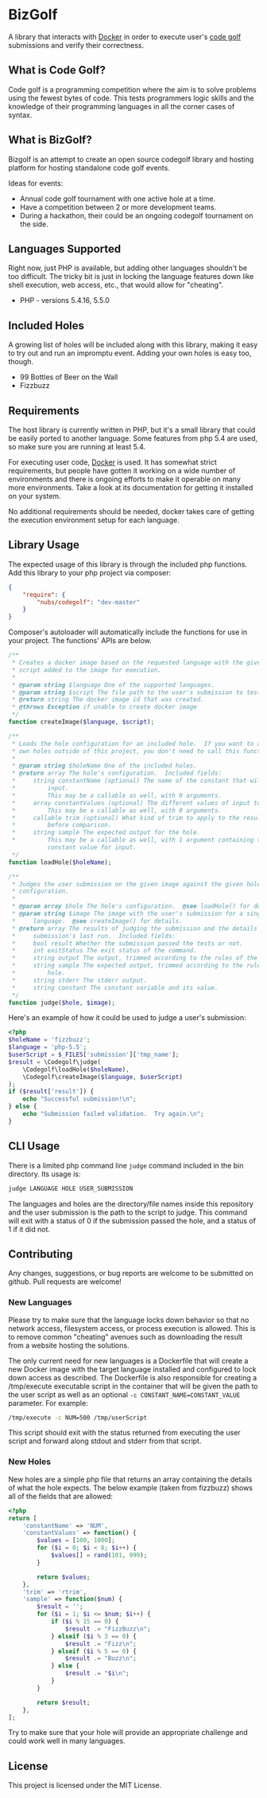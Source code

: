 # BizGolf
A library that interacts with [Docker](http://www.docker.io) in order to execute user's [code golf](http://en.wikipedia.org/wiki/Code_golf) submissions and verify their correctness.

## What is Code Golf?
Code golf is a programming competition where the aim is to solve problems using the fewest bytes of code.  This tests programmers logic skills and the knowledge of their programming languages in all the corner cases of syntax.

## What is BizGolf?
Bizgolf is an attempt to create an open source codegolf library and hosting platform for hosting standalone code golf events.

Ideas for events:
* Annual code golf tournament with one active hole at a time.
* Have a competition between 2 or more development teams.
* During a hackathon, their could be an ongoing codegolf tournament on the side.

## Languages Supported
Right now, just PHP is available, but adding other languages shouldn't be too difficult.  The tricky bit is just in locking the language features down like shell execution, web access, etc., that would allow for "cheating".

* PHP - versions 5.4.16, 5.5.0

## Included Holes
A growing list of holes will be included along with this library, making it easy to try out and run an impromptu event.  Adding your own holes is easy too, though.

* 99 Bottles of Beer on the Wall
* Fizzbuzz

## Requirements
The host library is currently written in PHP, but it's a small library that could be easily ported to another language.  Some features from php 5.4 are used, so make sure you are running at least 5.4.

For executing user code, [Docker](http://www.docker.io) is used.  It has somewhat strict requirements, but people have gotten it working on a wide number of environments and there is ongoing efforts to make it operable on many more environments.  Take a look at its documentation for getting it installed on your system.

No additional requirements should be needed, docker takes care of getting the execution environment setup for each language.

## Library Usage
The expected usage of this library is through the included php functions.  Add this library to your php project via composer:
```json
{
    "require": {
        "nubs/codegolf": "dev-master"
    }
}
```

Composer's autoloader will automatically include the functions for use in your project.  The functions' APIs are below.

```php
/**
 * Creates a docker image based on the requested language with the given user
 * script added to the image for execution.
 *
 * @param string $language One of the supported languages.
 * @param string $script The file path to the user's submission to test.
 * @return string The docker image id that was created.
 * @throws Exception if unable to create docker image
 */
function createImage($language, $script);

/**
 * Loads the hole configuration for an included hole.  If you want to add your
 * own holes outside of this project, you don't need to call this function.
 *
 * @param string $holeName One of the included holes.
 * @return array The hole's configuration.  Included fields:
 *     string constantName (optional) The name of the constant that will hold
 *         input.
 *         This may be a callable as well, with 0 arguments.
 *     array constantValues (optional) The different values of input to test.
 *         This may be a callable as well, with 0 arguments.
 *     callable trim (optional) What kind of trim to apply to the results
 *         before comparison.
 *     string sample The expected output for the hole.
 *         This may be a callable as well, with 1 argument containing the
           constant value for input.
 */
function loadHole($holeName);

/**
 * Judges the user submission on the given image against the given hole
 * configuration.
 *
 * @param array $hole The hole's configuration.  @see loadHole() for details.
 * @param string $image The image with the user's submission for a single
 *     language.  @see createImage() for details.
 * @return array The results of judging the submission and the details of the
 *     submission's last run.  Included fields:
 *     bool result Whether the submission passed the tests or not.
 *     int exitStatus The exit status of the command.
 *     string output The output, trimmed according to the rules of the hole.
 *     string sample The expected output, trimmed according to the rules of the
 *         hole.
 *     string stderr The stderr output.
 *     string constant The constant variable and its value.
 */
function judge($hole, $image);
```

Here's an example of how it could be used to judge a user's submission:
```php
<?php
$holeName = 'fizzbuzz';
$language = 'php-5.5';
$userScript = $_FILES['submission']['tmp_name'];
$result = \Codegolf\judge(
    \Codegolf\loadHole($holeName),
    \Codegolf\createImage($language, $userScript)
);
if ($result['result']) {
    echo "Successful submission!\n";
} else {
    echo "Submission failed validation.  Try again.\n";
}
```

## CLI Usage
There is a limited php command line `judge` command included in the bin directory.  Its usage is:
```bash
judge LANGUAGE HOLE USER_SUBMISSION
```

The languages and holes are the directory/file names inside this repository and the user submission is the path to the script to judge.  This command will exit with a status of 0 if the submission passed the hole, and a status of 1 if it did not.

## Contributing
Any changes, suggestions, or bug reports are welcome to be submitted on github.  Pull requests are welcome!

### New Languages
Please try to make sure that the language locks down behavior so that no network access, filesystem access, or process execution is allowed.  This is to remove common "cheating" avenues such as downloading the result from a website hosting the solutions.

The only current need for new languages is a Dockerfile that will create a new Docker image with the target language installed and configured to lock down access as described.  The Dockerfile is also responsible for creating a /tmp/execute executable script in the container that will be given the path to the user script as well as an optional `-c CONSTANT_NAME=CONSTANT_VALUE` parameter.  For example:
```bash
/tmp/execute -c NUM=500 /tmp/userScript
```

This script should exit with the status returned from executing the user script and forward along stdout and stderr from that script.

### New Holes
New holes are a simple php file that returns an array containing the details of what the hole expects.  The below example (taken from fizzbuzz) shows all of the fields that are allowed:
```php
<?php
return [
    'constantName' => 'NUM',
    'constantValues' => function() {
        $values = [100, 1000];
        for ($i = 0; $i < 8; $i++) {
            $values[] = rand(101, 999);
        }

        return $values;
    },
    'trim' => 'rtrim',
    'sample' => function($num) {
        $result = '';
        for ($i = 1; $i <= $num; $i++) {
            if ($i % 15 == 0) {
                $result .= "FizzBuzz\n";
            } elseif ($i % 3 == 0) {
                $result .= "Fizz\n";
            } elseif ($i % 5 == 0) {
                $result .= "Buzz\n";
            } else {
                $result .= "$i\n";
            }
        }

        return $result;
    },
];
```

Try to make sure that your hole will provide an appropriate challenge and could work well in many languages.

## License
This project is licensed under the MIT License.

